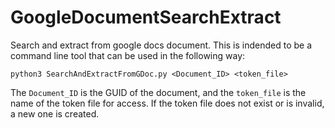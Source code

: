 # GoogleDocumentSearchExtract
Search and extract from google docs document. This is indended to be a command line tool that can be used in the following way:

`python3 SearchAndExtractFromGDoc.py <Document_ID> <token_file>`

The `Document_ID` is the GUID of the document, and the `token_file` is the name of the token file for access. If the token file does not exist or is invalid, a new one is created. 
